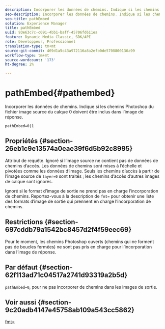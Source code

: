 ```yaml
---
description: Incorporer les données de chemins. Indique si les chemins Photoshop du fichier image source du calque 0 doivent être inclus dans l’image de réponse.
seo-description: Incorporer les données de chemins. Indique si les chemins Photoshop du fichier image source du calque 0 doivent être inclus dans l’image de réponse.
seo-title: pathEmbed
solution: Experience Manager
title: pathEmbed
uuid: 93e63c7c-c091-4bb1-baff-45706fd611ea
feature: Dynamic Media Classic, SDK/API
role: Développeur, Professionnel
translation-type: tm+mt
source-git-commit: 469d1a5c43a972116a8a2efb0de5708800130a99
workflow-type: tm+mt
source-wordcount: '173'
ht-degree: 2%

---
```



# pathEmbed{#pathembed}

Incorporer les données de chemins. Indique si les chemins Photoshop du fichier image source du calque 0 doivent être inclus dans l’image de réponse.

`pathEmbed=0|1`

## Propriétés {#section-26eb1c9e13574a0eae39f6d5b92c8995}

Attribut de requête. Ignoré si l’image source ne contient pas de données de chemins d’accès. Les données de chemins sont mises à l’échelle et pivotées comme les données d’image. Seuls les chemins d’accès à partir de l’image source de `layer=0` sont traités ; les chemins d’accès d’autres images de calque sont ignorés.

Ignoré si le format d’image de sortie ne prend pas en charge l’incorporation de chemins. Reportez-vous à la description de `fmt=` pour obtenir une liste des formats d’image de sortie qui prennent en charge l’incorporation de chemins.

## Restrictions {#section-697cddb79a1542bc8457d2f4f59eec69}

Pour le moment, les chemins Photoshop ouverts (chemins qui ne forment pas de boucles fermées) ne sont pas pris en charge pour l’incorporation dans l’image de réponse.

## Par défaut {#section-62f113ad71c04517a2741d93319a2b5d}

`pathEmbed=0`, pour ne pas incorporer de chemins dans les images de sortie.

## Voir aussi {#section-9c20adb4147e45758ab109a543cc5862}

[fmt=](../../../../../is-api/http-ref/image-serving-api-ref/c-http-protocol-reference/c-command-reference/r-is-http-fmt.md#reference-cdf10043423b45ba9fe15157fb3ae37a)

